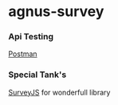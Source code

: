 # agnus-survey

### Api Testing

[Postman](https://www.getpostman.com/collections/d7308076d99f52a0fb54)

### Special Tank's

[SurveyJS](https://github.com/surveyjs/survey-analytics) for wonderfull library
